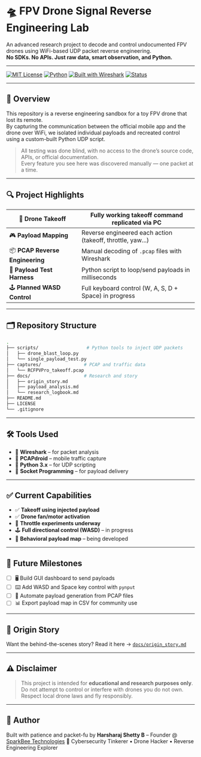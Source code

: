 
# 🛸 FPV Drone Signal Reverse Engineering Lab

An advanced research project to decode and control undocumented FPV drones using WiFi-based UDP packet reverse engineering.  
**No SDKs. No APIs. Just raw data, smart observation, and Python.**

---

[![MIT License](https://img.shields.io/badge/license-MIT-blue.svg)](LICENSE)
[![Python](https://img.shields.io/badge/python-3.9%2B-yellow.svg)](https://www.python.org/)
[![Built with Wireshark](https://img.shields.io/badge/tool-Wireshark-007ACC.svg)](https://www.wireshark.org/)
[![Status](https://img.shields.io/badge/status-in%20active%20development-orange)]()

---

## 📡 Overview

This repository is a reverse engineering sandbox for a toy FPV drone that lost its remote.  
By capturing the communication between the official mobile app and the drone over WiFi, we isolated individual payloads and recreated control using a custom-built Python UDP script.

> All testing was done blind, with no access to the drone’s source code, APIs, or official documentation.  
> Every feature you see here was discovered manually — one packet at a time.

---

## 🔍 Project Highlights

| 🚀 **Drone Takeoff**         | Fully working takeoff command replicated via PC       |
|-----------------------------|--------------------------------------------------------|
| 🎮 **Payload Mapping**       | Reverse engineered each action (takeoff, throttle, yaw...) |
| 📦 **PCAP Reverse Engineering** | Manual decoding of `.pcap` files with Wireshark    |
| 🧪 **Payload Test Harness**  | Python script to loop/send payloads in milliseconds    |
| 🕹️ **Planned WASD Control** | Full keyboard control (W, A, S, D + Space) in progress |

---

## 🗂️ Repository Structure

```bash
.
├── scripts/                  # Python tools to inject UDP packets
│   ├── drone_blast_loop.py
│   └── single_payload_test.py
├── captures/                # PCAP and traffic data
│   └── RCFPVPro_takeoff.pcap
├── docs/                    # Research and story
│   ├── origin_story.md
│   ├── payload_analysis.md
│   └── research_logbook.md
├── README.md
├── LICENSE
└── .gitignore
````

---

## 🛠️ Tools Used

* 🐬 **Wireshark** – for packet analysis
* 📱 **PCAPdroid** – mobile traffic capture
* 🐍 **Python 3.x** – for UDP scripting
* 🧠 **Socket Programming** – for payload delivery

---

## ✅ Current Capabilities

* ✅ **Takeoff using injected payload**
* ✅ **Drone fan/motor activation**
* 🧪 **Throttle experiments underway**
* 🕹️ **Full directional control (WASD)** – in progress
* 🧬 **Behavioral payload map** – being developed

---

## 🧩 Future Milestones

* [ ] 🖥️ Build GUI dashboard to send payloads
* [ ] ⌨️ Add WASD and Space key control with `pynput`
* [ ] 🔁 Automate payload generation from PCAP files
* [ ] 📊 Export payload map in CSV for community use

---

## 📖 Origin Story

Want the behind-the-scenes story?
Read it here → [`docs/origin_story.md`](docs/origin_story.md)

---

## ⚠️ Disclaimer

> This project is intended for **educational and research purposes only**.
> Do not attempt to control or interfere with drones you do not own.
> Respect local drone laws and fly responsibly.

---

## 👤 Author

Built with patience and packet-fu by
**Harsharaj Shetty B** – Founder @ [SparkBee Technologies](https://www.hsbofficial.com)
🧠 Cybersecurity Tinkerer • Drone Hacker • Reverse Engineering Explorer

```
